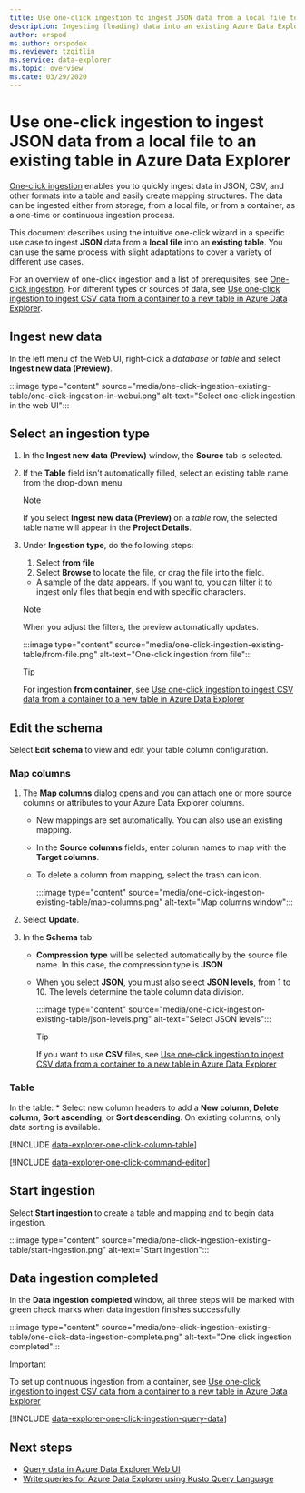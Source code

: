 ```yaml
---
title: Use one-click ingestion to ingest JSON data from a local file to an existing table in Azure Data Explorer
description: Ingesting (loading) data into an existing Azure Data Explorer table simply, using one-click ingestion.
author: orspod
ms.author: orspodek
ms.reviewer: tzgitlin
ms.service: data-explorer
ms.topic: overview
ms.date: 03/29/2020
---
```


# Use one-click ingestion to ingest JSON data from a local file to an existing table in Azure Data Explorer

[One-click ingestion](ingest-data-one-click.md) enables you to quickly ingest data in JSON, CSV, and other formats into a table and easily create mapping structures. The data can be ingested either from storage, from a local file, or from a container, as a one-time or continuous ingestion process.  

This document describes using the intuitive one-click wizard in a specific use case to ingest **JSON** data from a **local file** into an **existing table**. You can use the same process with slight adaptations to cover a variety of different use cases.

For an overview of one-click ingestion and a list of prerequisites, see [One-click ingestion](ingest-data-one-click.md).
For different types or sources of data, see [Use one-click ingestion to ingest CSV data from a container to a new table in Azure Data Explorer](one-click-ingestion-new-table.md).

## Ingest new data

In the left menu of the Web UI, right-click a *database* or *table* and select **Ingest new data (Preview)**.

   :::image type="content" source="media/one-click-ingestion-existing-table/one-click-ingestion-in-webui.png" alt-text="Select one-click ingestion in the web UI":::
 
## Select an ingestion type

1. In the **Ingest new data (Preview)** window, the **Source** tab is selected.

1. If the **Table** field isn't automatically filled, select an existing table name from the drop-down menu.

    > [!NOTE]
    > If you select **Ingest new data (Preview)** on a *table* row, the selected table name will appear in the **Project Details**.

1. Under **Ingestion type**, do the following steps:

   1. Select **from file**  
   1. Select **Browse** to locate the file, or drag the file into the field.
    * A sample of the data appears. If you want to, you can filter it to ingest only files that begin end with specific characters. 
    >[!NOTE] 
    >When you adjust the filters, the preview automatically updates.
  
      :::image type="content" source="media/one-click-ingestion-existing-table/from-file.png" alt-text="One-click ingestion from file":::

     > [!TIP]
     > For ingestion **from container**, see [Use one-click ingestion to ingest CSV data from a container to a new table in Azure Data Explorer](one-click-ingestion-new-table.md#select-an-ingestion-type)

## Edit the schema

Select **Edit schema** to view and edit your table column configuration.

### Map columns 

1. The **Map columns** dialog opens and you can attach one or more source columns or attributes to your Azure Data Explorer columns.
    * New mappings are set automatically. You can also use an existing mapping. 
    * In the **Source columns** fields, enter column names to map with the **Target columns**.
    * To delete a column from mapping, select the trash can icon.

      :::image type="content" source="media/one-click-ingestion-existing-table/map-columns.png" alt-text="Map columns window"::: 
    
1. Select **Update**.
1. In the **Schema** tab:
    * **Compression type** will be selected automatically by the source file name. In this case, the compression type is **JSON**
        
    * When you select  **JSON**, you must also select **JSON levels**, from 1 to 10. The levels determine the table column data division.

        :::image type="content" source="media/one-click-ingestion-existing-table/json-levels.png" alt-text="Select JSON levels":::
    
       > [!TIP]
       > If you want to use **CSV** files, see [Use one-click ingestion to ingest CSV data from a container to a new table in Azure Data Explorer](one-click-ingestion-new-table.md#edit-the-schema)

### Table 

In the table: 
    * Select new column headers to add a **New column**, **Delete column**, **Sort ascending**, or **Sort descending**. On existing columns, only data sorting is available.

[!INCLUDE [data-explorer-one-click-column-table](includes/data-explorer-one-click-column-table.md)]

[!INCLUDE [data-explorer-one-click-command-editor](includes/data-explorer-one-click-command-editor.md)]

## Start ingestion

Select **Start ingestion** to create a table and mapping and to begin data ingestion.

:::image type="content" source="media/one-click-ingestion-existing-table/start-ingestion.png" alt-text="Start ingestion":::

## Data ingestion completed

In the **Data ingestion completed** window, all three steps will be marked with green check marks when data ingestion finishes successfully.

:::image type="content" source="media/one-click-ingestion-existing-table/one-click-data-ingestion-complete.png" alt-text="One click ingestion completed":::

> [!IMPORTANT]
> To set up continuous ingestion from a container, see [Use one-click ingestion to ingest CSV data from a container to a new table in Azure Data Explorer](one-click-ingestion-new-table.md#create-continuous-ingestion-for-container)

[!INCLUDE [data-explorer-one-click-ingestion-query-data](includes/data-explorer-one-click-ingestion-query-data.md)]

## Next steps

* [Query data in Azure Data Explorer Web UI](web-query-data.md)
* [Write queries for Azure Data Explorer using Kusto Query Language](write-queries.md)
